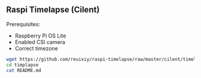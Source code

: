 ## Raspi Timelapse (Cilent)

Prerequisites:

- Raspberry Pi OS Lite
- Enabled CSI camera
- Correct timezone

```sh
wget https://github.com/reuixiy/raspi-timelapse/raw/master/cilent/timelapse.tar.gz | tar -zxvf
cd timplapse
cat README.md
```
